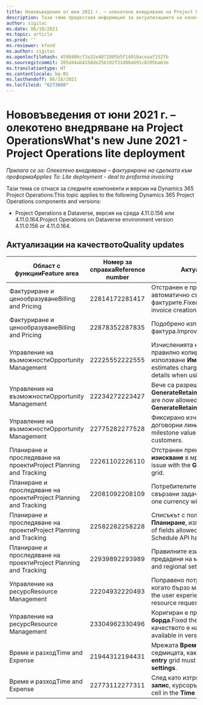 ```yaml
---
title: Нововъведения от юни 2021 г. – олекотено внедряване на Project Operations
description: Тази тема предоставя информация за актуализациите на качеството, налични в изданието на олекотено внедряване на Project Operations от юни 2021.
author: sigitac
ms.date: 06/10/2021
ms.topic: article
ms.prod: ''
ms.reviewer: kfend
ms.author: sigitac
ms.openlocfilehash: 4598406cf3a32e4071805b5f1491baceaaf152fb
ms.sourcegitcommit: 205a94ab4168de25b102f31d00a691c8205ba63e
ms.translationtype: HT
ms.contentlocale: bg-BG
ms.lasthandoff: 06/18/2021
ms.locfileid: "6273860"
---
```

# <a name="whats-new-june-2021---project-operations-lite-deployment"></a><span data-ttu-id="52523-103">Нововъведения от юни 2021 г. – олекотено внедряване на Project Operations</span><span class="sxs-lookup"><span data-stu-id="52523-103">What's new June 2021 - Project Operations lite deployment</span></span>

<span data-ttu-id="52523-104">_Прилага се за: Олекотено внедряване – фактуриране на сделката към проформа_</span><span class="sxs-lookup"><span data-stu-id="52523-104">_Applies To: Lite deployment - deal to proforma invoicing_</span></span>

<span data-ttu-id="52523-105">Тази тема се отнася за следните компоненти и версии на Dynamics 365 Project Operations:</span><span class="sxs-lookup"><span data-stu-id="52523-105">This topic applies to the following Dynamics 365 Project Operations components and versions:</span></span>

  - <span data-ttu-id="52523-106">Project Operations в Dataverse, версия на среда 4.11.0.156 или 4.11.0.164.</span><span class="sxs-lookup"><span data-stu-id="52523-106">Project Operations on Dataverse environment version 4.11.0.156 or 4.11.0.164.</span></span>

## <a name="quality-updates"></a><span data-ttu-id="52523-107">Актуализации на качеството</span><span class="sxs-lookup"><span data-stu-id="52523-107">Quality updates</span></span>

| <span data-ttu-id="52523-108">**Област с функции**</span><span class="sxs-lookup"><span data-stu-id="52523-108">**Feature area**</span></span> | <span data-ttu-id="52523-109">**Номер за справка**</span><span class="sxs-lookup"><span data-stu-id="52523-109">**Reference number**</span></span> | <span data-ttu-id="52523-110">**Актуализация на качеството**</span><span class="sxs-lookup"><span data-stu-id="52523-110">**Quality update**</span></span> |
| --- | --- | --- |
| <span data-ttu-id="52523-111">Фактуриране и ценообразуване</span><span class="sxs-lookup"><span data-stu-id="52523-111">Billing and Pricing</span></span> | <span data-ttu-id="52523-112">2281417</span><span class="sxs-lookup"><span data-stu-id="52523-112">2281417</span></span> | <span data-ttu-id="52523-113">Отстранен е проблемът с неуспеха на действието за автоматично създаване на фактура чрез графика на фактурите.</span><span class="sxs-lookup"><span data-stu-id="52523-113">Fixed the issue regarding the failure of the automatic invoice creation action through the invoice schedule.</span></span> |
| <span data-ttu-id="52523-114">Фактуриране и ценообразуване</span><span class="sxs-lookup"><span data-stu-id="52523-114">Billing and Pricing</span></span> | <span data-ttu-id="52523-115">2287835</span><span class="sxs-lookup"><span data-stu-id="52523-115">2287835</span></span> |   <span data-ttu-id="52523-116">Подобрено изпълнение на потвърждението на фактура.</span><span class="sxs-lookup"><span data-stu-id="52523-116">Improved invoice confirmation performance.</span></span> |
| <span data-ttu-id="52523-117">Управление на възможности</span><span class="sxs-lookup"><span data-stu-id="52523-117">Opportunity Management</span></span> | <span data-ttu-id="52523-118">2222555</span><span class="sxs-lookup"><span data-stu-id="52523-118">2222555</span></span> | <span data-ttu-id="52523-119">Изчисленията на материалите за таксуване трябва да бъдат правилно копирани, за да се цитират подробности за реда при използване **Импортиране от оценка на проекта**.</span><span class="sxs-lookup"><span data-stu-id="52523-119">Material estimates chargeability must be correctly copied to quote line details when using **Import from Project Estimation**.</span></span> |
| <span data-ttu-id="52523-120">Управление на възможности</span><span class="sxs-lookup"><span data-stu-id="52523-120">Opportunity Management</span></span> | <span data-ttu-id="52523-121">2223427</span><span class="sxs-lookup"><span data-stu-id="52523-121">2223427</span></span> | <span data-ttu-id="52523-122">Вече са разрешени персонализации за действието, **GenerateRetainersFromRetainerScheduleOptions**.</span><span class="sxs-lookup"><span data-stu-id="52523-122">Customizations are now allowed for the action, **GenerateRetainersFromRetainerScheduleOptions**.</span></span> |
| <span data-ttu-id="52523-123">Управление на възможности</span><span class="sxs-lookup"><span data-stu-id="52523-123">Opportunity Management</span></span> | <span data-ttu-id="52523-124">2277528</span><span class="sxs-lookup"><span data-stu-id="52523-124">2277528</span></span> | <span data-ttu-id="52523-125">Фиксирано изчисляване на стойността на фактурирането за договорни линии на проект с множество клиенти.</span><span class="sxs-lookup"><span data-stu-id="52523-125">Fixed billing milestone value calculation for project contract lines with multiple customers.</span></span> |
| <span data-ttu-id="52523-126">Планиране и проследяване на проекти</span><span class="sxs-lookup"><span data-stu-id="52523-126">Project Planning and Tracking</span></span> | <span data-ttu-id="52523-127">2226110</span><span class="sxs-lookup"><span data-stu-id="52523-127">2226110</span></span> | <span data-ttu-id="52523-128">Отстранен прекъсващият проблем с функцията **Генериране на изискване** в мрежата **Екип на проекта**.</span><span class="sxs-lookup"><span data-stu-id="52523-128">Fixed the intermittent issue with the **Generate Requirement** function in the **Project team** grid.</span></span> |
| <span data-ttu-id="52523-129">Планиране и проследяване на проекти</span><span class="sxs-lookup"><span data-stu-id="52523-129">Project Planning and Tracking</span></span> | <span data-ttu-id="52523-130">2208109</span><span class="sxs-lookup"><span data-stu-id="52523-130">2208109</span></span> | <span data-ttu-id="52523-131">Потребителите не могат да създадат проект в една валута със свързани задачи в друга валута.</span><span class="sxs-lookup"><span data-stu-id="52523-131">Users can't create a project in one currency with related tasks in another currency.</span></span> |
| <span data-ttu-id="52523-132">Планиране и проследяване на проекти</span><span class="sxs-lookup"><span data-stu-id="52523-132">Project Planning and Tracking</span></span> | <span data-ttu-id="52523-133">2258228</span><span class="sxs-lookup"><span data-stu-id="52523-133">2258228</span></span> | <span data-ttu-id="52523-134">Списъкът с полета, които могат да се променят с обекти **Планиране**, използващи API на графика е актуализиран.</span><span class="sxs-lookup"><span data-stu-id="52523-134">The list of fields allowed to modify with **Scheduling** entities using the Schedule API has been updated.</span></span> |
| <span data-ttu-id="52523-135">Планиране и проследяване на проекти</span><span class="sxs-lookup"><span data-stu-id="52523-135">Project Planning and Tracking</span></span> | <span data-ttu-id="52523-136">2293989</span><span class="sxs-lookup"><span data-stu-id="52523-136">2293989</span></span> | <span data-ttu-id="52523-137">Правилните езикови и регионални настройки трябва да бъдат предадени на мрежата **Задачи на проекта**.</span><span class="sxs-lookup"><span data-stu-id="52523-137">The correct language and regional settings must be passed to the **Project Tasks** grid.</span></span>|
| <span data-ttu-id="52523-138">Управление на ресурс</span><span class="sxs-lookup"><span data-stu-id="52523-138">Resource Management</span></span> | <span data-ttu-id="52523-139">2220493</span><span class="sxs-lookup"><span data-stu-id="52523-139">2220493</span></span> | <span data-ttu-id="52523-140">Поправено потребителското изживяване в мрежата **Задача**, когато бързо маркирате заявка за ресурс като завършена.</span><span class="sxs-lookup"><span data-stu-id="52523-140">Fixed the user experience in the **Task** grid when quickly marking a resource request as complete.</span></span> |
| <span data-ttu-id="52523-141">Управление на ресурс</span><span class="sxs-lookup"><span data-stu-id="52523-141">Resource Management</span></span> | <span data-ttu-id="52523-142">2330496</span><span class="sxs-lookup"><span data-stu-id="52523-142">2330496</span></span> | <span data-ttu-id="52523-143">Коригиран е проблем със зареждането на **График на борда**.</span><span class="sxs-lookup"><span data-stu-id="52523-143">Fixed the **Schedule Board** loading issue.</span></span> <span data-ttu-id="52523-144">(Актуализация на качеството е налична във версия 4.11.0.164)</span><span class="sxs-lookup"><span data-stu-id="52523-144">(Quality update is available in version 4.11.0.164)</span></span> |
| <span data-ttu-id="52523-145">Време и разход</span><span class="sxs-lookup"><span data-stu-id="52523-145">Time and Expense</span></span> | <span data-ttu-id="52523-146">2194431</span><span class="sxs-lookup"><span data-stu-id="52523-146">2194431</span></span> | <span data-ttu-id="52523-147">Мрежата **Времеви запис** трябва да уважава началото на седмицата, както е зададено в **Системни настройки**.</span><span class="sxs-lookup"><span data-stu-id="52523-147">The **Time entry** grid must honor the start of the week as set in the **System settings**.</span></span> |
| <span data-ttu-id="52523-148">Време и разход</span><span class="sxs-lookup"><span data-stu-id="52523-148">Time and Expense</span></span> | <span data-ttu-id="52523-149">2277311</span><span class="sxs-lookup"><span data-stu-id="52523-149">2277311</span></span> | <span data-ttu-id="52523-150">След като изтриете стойността в клетка в мрежата **Времеви запис**, курсорът остава в мрежата.</span><span class="sxs-lookup"><span data-stu-id="52523-150">After you delete the value in a cell in the **Time entry** grid, the cursor remains in the grid.</span></span> |
